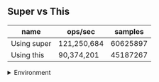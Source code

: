 ## Super vs This

|name|ops/sec|samples|
|-|-|-|
|Using super|121,250,684|60625897|
|Using this|90,374,201|45187267|


<details>
<summary>Environment</summary>

* __Machine:__ linux x64 | 4 vCPUs | 7.6GB Mem
* __Run:__ Tue Oct 29 2024 20:09:30 GMT+0000 (Coordinated Universal Time)
* __Node:__ `v21.7.3`
</details>

<!--
{"environment":{"platform":"linux","arch":"x64","cpus":4,"totalMemory":7.597877502441406},"benchmarks":[{"name":"Using super","opsSec":121250684.31373715,"samples":60625897},{"name":"Using this","opsSec":90374201.0614433,"samples":45187267}]}-->
